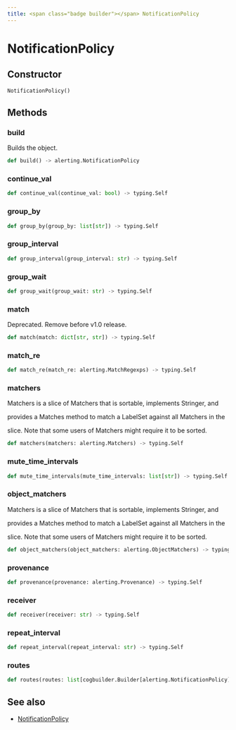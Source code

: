 ```yaml
---
title: <span class="badge builder"></span> NotificationPolicy
---
```

# <span class="badge builder"></span> NotificationPolicy

## Constructor

```python
NotificationPolicy()
```
## Methods

### <span class="badge object-method"></span> build

Builds the object.

```python
def build() -> alerting.NotificationPolicy
```

### <span class="badge object-method"></span> continue_val

```python
def continue_val(continue_val: bool) -> typing.Self
```

### <span class="badge object-method"></span> group_by

```python
def group_by(group_by: list[str]) -> typing.Self
```

### <span class="badge object-method"></span> group_interval

```python
def group_interval(group_interval: str) -> typing.Self
```

### <span class="badge object-method"></span> group_wait

```python
def group_wait(group_wait: str) -> typing.Self
```

### <span class="badge object-method"></span> match

Deprecated. Remove before v1.0 release.

```python
def match(match: dict[str, str]) -> typing.Self
```

### <span class="badge object-method"></span> match_re

```python
def match_re(match_re: alerting.MatchRegexps) -> typing.Self
```

### <span class="badge object-method"></span> matchers

Matchers is a slice of Matchers that is sortable, implements Stringer, and

provides a Matches method to match a LabelSet against all Matchers in the

slice. Note that some users of Matchers might require it to be sorted.

```python
def matchers(matchers: alerting.Matchers) -> typing.Self
```

### <span class="badge object-method"></span> mute_time_intervals

```python
def mute_time_intervals(mute_time_intervals: list[str]) -> typing.Self
```

### <span class="badge object-method"></span> object_matchers

Matchers is a slice of Matchers that is sortable, implements Stringer, and

provides a Matches method to match a LabelSet against all Matchers in the

slice. Note that some users of Matchers might require it to be sorted.

```python
def object_matchers(object_matchers: alerting.ObjectMatchers) -> typing.Self
```

### <span class="badge object-method"></span> provenance

```python
def provenance(provenance: alerting.Provenance) -> typing.Self
```

### <span class="badge object-method"></span> receiver

```python
def receiver(receiver: str) -> typing.Self
```

### <span class="badge object-method"></span> repeat_interval

```python
def repeat_interval(repeat_interval: str) -> typing.Self
```

### <span class="badge object-method"></span> routes

```python
def routes(routes: list[cogbuilder.Builder[alerting.NotificationPolicy]]) -> typing.Self
```

## See also

 * <span class="badge object-type-class"></span> [NotificationPolicy](./object-NotificationPolicy.md)
